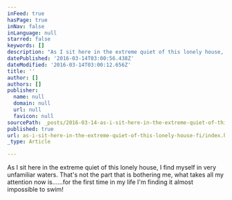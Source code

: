 ```yaml
---
inFeed: true
hasPage: true
inNav: false
inLanguage: null
starred: false
keywords: []
description: "As I sit here in the extreme quiet of this lonely house, \_find myself in very unfamiliar waters. That's not the part that is bothering me, what takes all my attention now is......for the first time in my life I'm finding it almost impossible to swim!\_"
datePublished: '2016-03-14T03:00:56.438Z'
dateModified: '2016-03-14T03:00:12.656Z'
title: ''
author: []
authors: []
publisher:
  name: null
  domain: null
  url: null
  favicon: null
sourcePath: _posts/2016-03-14-as-i-sit-here-in-the-extreme-quiet-of-this-lonely-house-fi.md
published: true
url: as-i-sit-here-in-the-extreme-quiet-of-this-lonely-house-fi/index.html
_type: Article

---
```

As I sit here in the extreme quiet of this lonely house, I find myself in very unfamiliar waters. That's not the part that is bothering me, what takes all my attention now is......for the first time in my life I'm finding it almost impossible to swim!